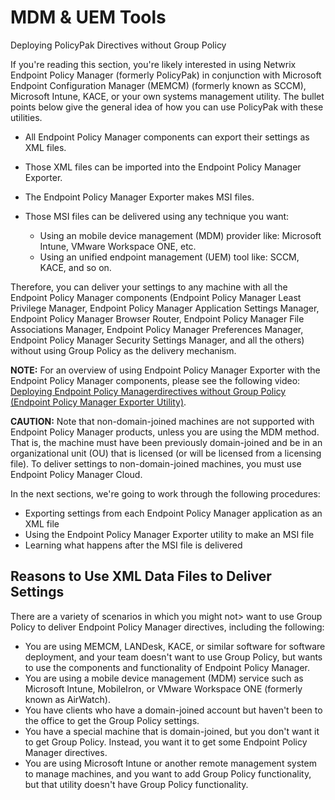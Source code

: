 # MDM & UEM Tools

Deploying PolicyPak Directives without Group Policy

If you're reading this section, you're likely interested in using Netwrix Endpoint Policy Manager
(formerly PolicyPak) in conjunction with Microsoft Endpoint Configuration Manager (MEMCM) (formerly
known as SCCM), Microsoft Intune, KACE, or your own systems management utility. The bullet points
below give the general idea of how you can use PolicyPak with these utilities.

- All Endpoint Policy Manager components can export their settings as XML files.
- Those XML files can be imported into the Endpoint Policy Manager Exporter.
- The Endpoint Policy Manager Exporter makes MSI files.
- Those MSI files can be delivered using any technique you want:

  - Using an mobile device management (MDM) provider like: Microsoft Intune, VMware Workspace ONE,
    etc.
  - Using an unified endpoint management (UEM) tool like: SCCM, KACE, and so on.

Therefore, you can deliver your settings to any machine with all the Endpoint Policy Manager
components (Endpoint Policy Manager Least Privilege Manager, Endpoint Policy Manager Application
Settings Manager, Endpoint Policy Manager Browser Router, Endpoint Policy Manager File Associations
Manager, Endpoint Policy Manager Preferences Manager, Endpoint Policy Manager Security Settings
Manager, and all the others) without using Group Policy as the delivery mechanism.

**NOTE:** For an overview of using Endpoint Policy Manager Exporter with the Endpoint Policy Manager
components, please see the following video:
[Deploying Endpoint Policy Managerdirectives without Group Policy (Endpoint Policy Manager Exporter Utility)](/docs/endpointpolicymanager/endpointpolicymanager/video/methods/exporterutility.md).

**CAUTION:** Note that non-domain-joined machines are not supported with Endpoint Policy Manager
products, unless you are using the MDM method. That is, the machine must have been previously
domain-joined and be in an organizational unit (OU) that is licensed (or will be licensed from a
licensing file). To deliver settings to non-domain-joined machines, you must use Endpoint Policy
Manager Cloud.

In the next sections, we're going to work through the following procedures:

- Exporting settings from each Endpoint Policy Manager application as an XML file
- Using the Endpoint Policy Manager Exporter utility to make an MSI file
- Learning what happens after the MSI file is delivered

## Reasons to Use XML Data Files to Deliver Settings

There are a variety of scenarios in which you might not> want to use Group Policy to deliver
Endpoint Policy Manager directives, including the following:

- You are using MEMCM, LANDesk, KACE, or similar software for software deployment, and your team
  doesn't want to use Group Policy, but wants to use the components and functionality of Endpoint
  Policy Manager.
- You are using a mobile device management (MDM) service such as Microsoft Intune, MobileIron, or
  VMware Workspace ONE (formerly known as AirWatch).
- You have clients who have a domain-joined account but haven't been to the office to get the Group
  Policy settings.
- You have a special machine that is domain-joined, but you don't want it to get Group Policy.
  Instead, you want it to get some Endpoint Policy Manager directives.
- You are using Microsoft Intune or another remote management system to manage machines, and you
  want to add Group Policy functionality, but that utility doesn't have Group Policy functionality.
